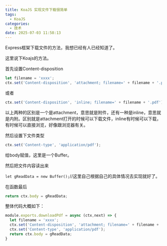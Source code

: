 ```yaml
---
title: KoaJS 实现文件下载很简单
tags:
  - KoaJS
categories:
  - 技术
date: 2025-07-03 11:58:13
---
```


Express框架下载文件的方法，我想已经有人已经知道了。

这里说下Koajs的方法。

首先设置Content-disposition

```js
let filename = 'xxxx';
ctx.set('Content-disposition', 'attachment; filename=' + filename + '.pdf');//attachment
```

或者

```js
ctx.set('Content-disposition', 'inline; filename=' + filename + '.pdf');//inline
```

以上两种的区别是一个是attachment，意思就是附件，还有一种是inline，意思就是内附。区别就是attachment打开的时候可以下载文件，inline有时候可以下载，有时候可以直接浏览，好像跟浏览器有关。

然后设置下文件类型

```js
ctx.set('Content-type', 'application/pdf');
```

给body赋值，这里是一个Buffer。

然后把文件内容读出来

`let gReadData = new Buffer();`//这里自己根据自己的具体情况去实现就好了。

在函数最后

```js
return ctx.body = gReadData;
```

整体代码大概如下：

```js
module.exports.downloadPdf = async (ctx,next) => {
  let filename = 'xxxx';
  ctx.set('Content-disposition', 'attachment; filename=' + filename + '.pdf');
  ctx.set('Content-type', 'application/pdf');
  return ctx.body = gReadData;
}
```


